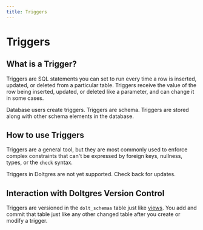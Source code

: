 ```yaml
---
title: Triggers
---
```


# Triggers

## What is a Trigger?

Triggers are SQL statements you can set to run every time a row is inserted, updated, or deleted
from a particular table. Triggers receive the value of the row being inserted, updated, or deleted
like a parameter, and can change it in some cases.

Database users create triggers. Triggers are schema. Triggers are stored along with other schema elements in the database.

## How to use Triggers

Triggers are a general tool, but they are most commonly used to enforce complex constraints that
can't be expressed by foreign keys, nullness, types, or the `check` syntax.

Triggers in Doltgres are not yet supported. Check back for updates.

## Interaction with Doltgres Version Control

Triggers are versioned in the `dolt_schemas` table just like [views](./views.md). You add and commit
that table just like any other changed table after you create or modify a trigger.
